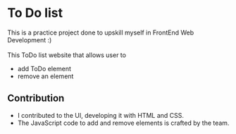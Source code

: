 # To Do list
This is a practice project done to upskill myself in FrontEnd Web Development :) <br/> <br/>
This ToDo list website that allows user to 
* add ToDo element
* remove an element
## Contribution
* I contributed to the UI, developing it with HTML and CSS.
* The JavaScript code to add and remove elements is crafted by the team.
